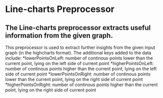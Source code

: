 # Line-charts Preprocessor
## The Line-charts preprocessor extracts useful information from the given graph. 
This preprocessor is used to extract further insights from the given input graph (in the highcharts format). The additional keys added to the data include:
*lowerPointsOnLeft: number of continous points lower than the current point, lying on the left side of current point
*higherPointsOnLeft: number of continous points higher than the current point, lying on the left side of current point
*lowerPointsOnRight: number of continous points lower than the current point, lying on the right side of current point
*higherPointsOnRight: number of continous points higher than the current point, lying on the right side of current point